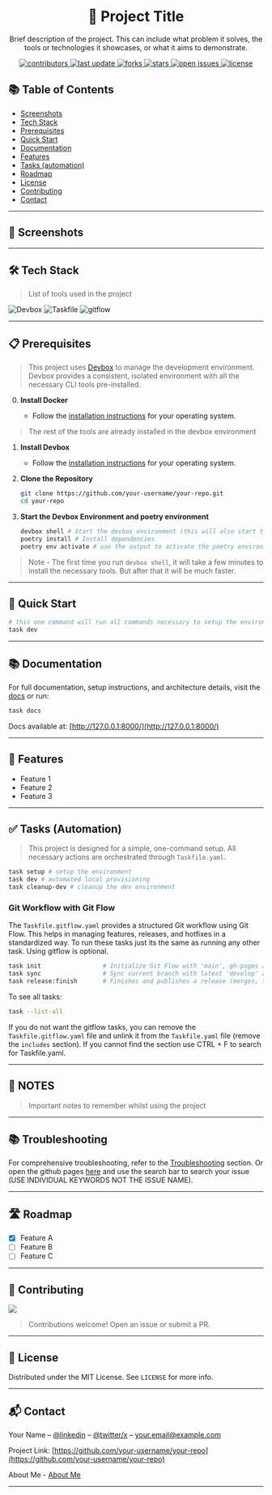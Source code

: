 <div align="center">

  <!-- Optional logo -->
  <!-- <img src="assets/logo.png" alt="project logo" width="200" /> -->

  <h1>📘 Project Title</h1>

  <p>
    Brief description of the project. This can include what problem it solves, the tools or technologies it showcases, or what it aims to demonstrate.
  </p>

  <p>
    <a href="https://github.com/sean-njela/docs/graphs/contributors">
    <img src="https://img.shields.io/github/contributors/sean-njela/docs" alt="contributors" />
  </a>
  <a href="">
    <img src="https://img.shields.io/github/last-commit/sean-njela/docs" alt="last update" />
  </a>
  <a href="https://github.com/sean-njela/docs/network/members">
    <img src="https://img.shields.io/github/forks/sean-njela/docs" alt="forks" />
  </a>
  <a href="https://github.com/sean-njela/docs/stargazers">
    <img src="https://img.shields.io/github/stars/sean-njela/docs" alt="stars" />
  </a>
  <a href="https://github.com/sean-njela/docs/issues/">
    <img src="https://img.shields.io/github/issues/sean-njela/docs" alt="open issues" />
  </a>
  <a href="https://github.com/sean-njela/docs/blob/master/LICENSE">
    <img src="https://img.shields.io/github/license/sean-njela/docs.svg" alt="license" />
  </a>
  </p>

</div>

## 📚 Table of Contents

  * [Screenshots](#screenshots)
  * [Tech Stack](#tech-stack)
  * [Prerequisites](#prerequisites)
  * [Quick Start](#quick-start)
  * [Documentation](#documentation)
  * [Features](#features)
  * [Tasks (automation)](#tasks)
  * [Roadmap](#roadmap)
  * [License](#license)
  * [Contributing](#contributing)
  * [Contact](#contact)

---

## 📸 Screenshots

<!-- <div align="center"> 
  <img src="assets/screenshot1.png" alt="screenshot1" />
  <img src="assets/screenshot2.png" alt="screenshot2" />
</div> -->

---

## 🛠️ Tech Stack

> List of tools used in the project

![Devbox](https://img.shields.io/badge/Devbox-0.15.0-green)
![Taskfile](https://img.shields.io/badge/Taskfile-3.44.0-green)
![gitflow](https://img.shields.io/badge/gitflow-1.12-green)

---

## 📋 Prerequisites

> This project uses [Devbox](https://www.jetify.com/devbox/) to manage the development environment. Devbox provides a consistent, isolated environment with all the necessary CLI tools pre-installed.

0. **Install Docker**

   - Follow the [installation instructions](https://docs.docker.com/get-docker/) for your operating system.

> The rest of the tools are already installed in the devbox environment

1. **Install Devbox**

   - Follow the [installation instructions](https://www.jetify.com/devbox/docs/installing_devbox/) for your operating system.

2. **Clone the Repository**

   ```bash
   git clone https://github.com/your-username/your-repo.git
   cd your-repo
   ```

3. **Start the Devbox Environment and poetry environment**

   ```bash
   devbox shell # Start the devbox environment (this will also start the poetry environment)
   poetry install # Install dependencies
   poetry env activate # use the output to activate the poetry environment ( ONLY IF DEVBOX DOES NOT ACTIVATE THE ENVIRONMENT)
   ```
> Note - The first time you run `devbox shell`, it will take a few minutes to install the necessary tools. But after that it will be much faster.

---

## 🚀 Quick Start

```bash
# this one command will run all commands necessary to setup the environment. yes, really.
task dev
```

---
## 📚 Documentation

For full documentation, setup instructions, and architecture details, visit the [docs](docs/0-index.md) or run:

```bash
task docs
```

Docs available at: [http://127.0.0.1:8000/](http://127.0.0.1:8000/)

---

## 📂 Features

* Feature 1
* Feature 2
* Feature 3

---

## ✅ Tasks (Automation)

> This project is designed for a simple, one-command setup. All necessary actions are orchestrated through `Taskfile.yaml`.

```bash
task setup # setup the environment
task dev # automated local provisioning
task cleanup-dev # cleanup the dev environment
```

### Git Workflow with Git Flow

The `Taskfile.gitflow.yaml` provides a structured Git workflow using Git Flow. This helps in managing features, releases, and hotfixes in a standardized way. To run these tasks just its the same as running any other task. Using gitflow is optional.

```bash
task init                 # Initialize Git Flow with 'main', gh-pages and 'develop'
task sync                 # Sync current branch with latest 'develop' and handle main updates
task release:finish       # Finishes and publishes a release (merges, tags, pushes). e.g task release:finish version="1.2.0"
```

To see all tasks:

```bash
task --list-all
```

If you do not want the gitflow tasks, you can remove the `Taskfile.gitflow.yaml` file and unlink it from the `Taskfile.yaml` file (remove the `includes` section). If you cannot find the section use CTRL + F to search for Taskfile.yaml.

---

## 📝 NOTES

> Important notes to remember whilst using the project

---

## 📚 Troubleshooting

For comprehensive troubleshooting, refer to the [Troubleshooting](docs/3-troubleshooting/overview.md) section. Or open the github pages [here](https://your-username.github.io/docs/3-troubleshooting/overview.md) and use the search bar to search your issue (USE INDIVIDUAL KEYWORDS NOT THE ISSUE NAME). 

---

## 🛣️ Roadmap

* [x] Feature A
* [ ] Feature B
* [ ] Feature C

---

## 🤝 Contributing

<a href="https://github.com/your-username/your-repo/graphs/contributors">
  <img src="https://contrib.rocks/image?repo=your-username/your-repo" />
</a>

> Contributions welcome! Open an issue or submit a PR.

---

## 📄 License

Distributed under the MIT License. See `LICENSE` for more info.

---

## 📬 Contact

Your Name – [@linkedin](https://linkedin.com/in/yourlinkedin) – [@twitter/x](https://x.com/yourtwitter) – [your.email@example.com](mailto:your.email@example.com)

Project Link: [https://github.com/your-username/your-repo](https://github.com/your-username/your-repo)

About Me - [About Me](docs/4-about/about.md)

---

